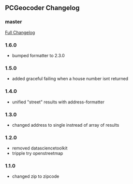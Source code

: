 ## PCGeocoder Changelog

### master
[Full Changelog](https://github.com/panda-clouds/address-formatter/compare/2.0.0...master)

### 1.6.0
- bumped formatter to 2.3.0

### 1.5.0
- added graceful failing when a house number isnt returned

### 1.4.0

- unified "street" results with address-formatter

### 1.3.0

- changed address to single instread of array of results

### 1.2.0

- removed datasciencetoolkit
- tripple try openstreetmap

### 1.1.0

- changed zip to zipcode